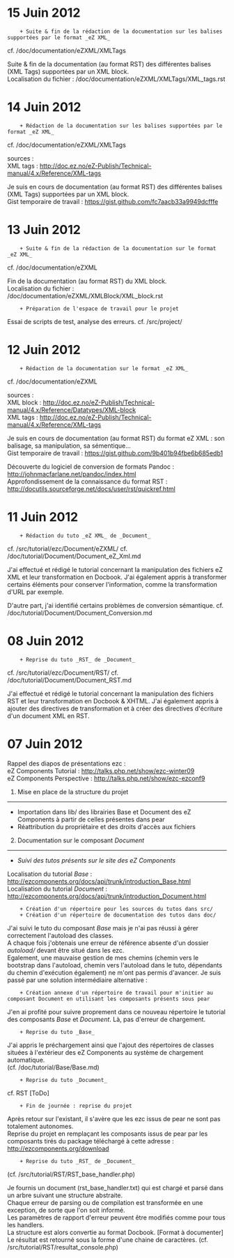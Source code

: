 15 Juin 2012
============

        + Suite & fin de la rédaction de la documentation sur les balises supportées par le format _eZ XML_

cf. /doc/documentation/eZXML/XMLTags  

Suite & fin de la documentation (au format RST) des différentes balises (XML Tags) supportées par un XML block.  
Localisation du fichier : /doc/documentation/eZXML/XMLTags/XML_tags.rst  

14 Juin 2012
============

        + Rédaction de la documentation sur les balises supportées par le format _eZ XML_

cf. /doc/documentation/eZXML/XMLTags  

sources :  
XML tags : http://doc.ez.no/eZ-Publish/Technical-manual/4.x/Reference/XML-tags  

Je suis en cours de documentation (au format RST) des différentes balises (XML Tags) supportées par un XML block.  
Gist temporaire de travail : https://gist.github.com/fc7aacb33a9949dcfffe  


13 Juin 2012
============

        + Suite & fin de la rédaction de la documentation sur le format _eZ XML_

cf. /doc/documentation/eZXML  

Fin de la documentation (au format RST) du XML block.  
Localisation du fichier : /doc/documentation/eZXML/XMLBlock/XML_block.rst  

        + Préparation de l'espace de travail pour le projet

Essai de scripts de test, analyse des erreurs.
cf. /src/project/

12 Juin 2012
============

        + Rédaction de la documentation sur le format _eZ XML_

cf. /doc/documentation/eZXML  

sources :  
XML block : http://doc.ez.no/eZ-Publish/Technical-manual/4.x/Reference/Datatypes/XML-block  
XML tags : http://doc.ez.no/eZ-Publish/Technical-manual/4.x/Reference/XML-tags  

Je suis en cours de documentation (au format RST) du format eZ XML : son balisage, sa manipulation, sa sémentique...  
Gist temporaire de travail : https://gist.github.com/9b401b94fbe6b685edb1  

Découverte du logiciel de conversion de formats Pandoc : http://johnmacfarlane.net/pandoc/index.html  
Approfondissement de la connaissance du format RST : http://docutils.sourceforge.net/docs/user/rst/quickref.html  

11 Juin 2012
============

        + Rédaction du tuto _eZ XML_ de _Document_

cf. /src/tutorial/ezc/Document/eZXML/
cf. /doc/tutorial/Document/Document_eZ_Xml.md

J'ai effectué et rédigé le tutorial concernant la manipulation des fichiers eZ XML et leur transformation en Docbook.
J'ai également appris à transformer certains éléments pour conserver l'information, comme la transformation d'URL par exemple.

D'autre part, j'ai identifié certains problèmes de conversion sémantique.
cf. /doc/tutorial/Document/Document_Conversion.md

08 Juin 2012
============

        + Reprise du tuto _RST_ de _Document_

cf. /src/tutorial/ezc/Document/RST/
cf. /doc/tutorial/Document/Document_RST.md

J'ai effectué et rédigé le tutorial concernant la manipulation des fichiers RST et leur transformation en Docbook & XHTML.
J'ai également appris à ajouter des directives de transformation et à créer des directives d'écriture d'un document XML en RST.

07 Juin 2012
============

Rappel des diapos de présentations ezc :  
eZ Components Tutorial : http://talks.php.net/show/ezc-winter09  
eZ Components Perspective : http://talks.php.net/show/ezc-ezconf9  

1. Mise en place de la structure du projet
------------------------------------------

- Importation dans lib/ des librairies Base et Document des eZ Components à partir de celles présentes dans pear  
- Réattribution du propriétaire et des droits d'accès aux fichiers  

2. Documentation sur le composant _Document_
--------------------------------------------

- _Suivi des tutos présents sur le site des eZ Components_  

Localisation du tutorial _Base_ : http://ezcomponents.org/docs/api/trunk/introduction_Base.html  
Localisation du tutorial _Document_ : http://ezcomponents.org/docs/api/trunk/introduction_Document.html  

        + Création d'un répertoire pour les sources du tutos dans src/  
        + Création d'un répertoire de documentation des tutos dans doc/  

J'ai suivi le tuto du composant _Base_ mais je n'ai pas réussi à gérer correctement l'autoload des classes.  
A chaque fois j'obtenais une erreur de référence absente d'un dossier _autoload/_ devant être situé dans les ezc.  
Egalement, une mauvaise gestion de mes chemins (chemin vers le bootstrap dans l'autoload, chemin vers l'autoload dans le tuto, dépendants du chemin d'exécution également) ne m'ont pas permis d'avancer. Je suis passé par une solution intermédiaire alternative :  

        + Création annexe d'un répertoire de travail pour m'initier au composant Document en utilisant les composants présents sous pear

J'en ai profité pour suivre proprement dans ce nouveau répertoire le tutorial des composants _Base_ et _Document_. Là, pas d'erreur de chargement.  

        + Reprise du tuto _Base_

J'ai appris le préchargement ainsi que l'ajout des répertoires de classes situées à l'extérieur des eZ Components au système de chargement automatique.  
(cf. /doc/tutorial/Base/Base.md)  

        + Reprise du tuto _Document_

cf. RST [ToDo]

        + Fin de journée : reprise du projet

Après retour sur l'existant, il s'avère que les ezc issus de pear ne sont pas totalement autonomes.  
Reprise du projet en remplaçant les composants issus de pear par les composants tirés du package téléchargé à cette adresse : http://ezcomponents.org/download  

        + Reprise du tuto _RST_ de _Document_

(cf. /src/tutorial/RST/RST_base_handler.php)

Je fournis un document (rst_base_handler.txt) qui est chargé et parsé dans un arbre suivant une structure abstraite.  
Chaque erreur de parsing ou de compilation est transformée en une exception, de sorte que l'on soit informé.  
Les paramètres de rapport d'erreur peuvent être modifiés comme pour tous les handlers.  
La structure est alors convertie au format Docbook. [Format à documenter]  
Le résultat est retourné sous la forme d'une chaine de caractères.  (cf. /src/tutorial/RST/resultat_console.php)

